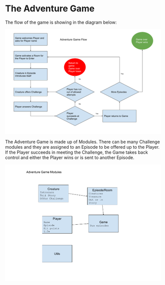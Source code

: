 # The Adventure Game

The flow of the game is showing in the diagram below:

![](assets/game-flow.png)

The Adventure Game is made up of Modules. There can be many Challenge modules and they are assigned to an Episode to be offered up to the Player. If the Player succeeds in meeting the Challenge, the Game takes back control and either the Player wins or is sent to another Episode.

![](assets/adventure-game-modules.png)

